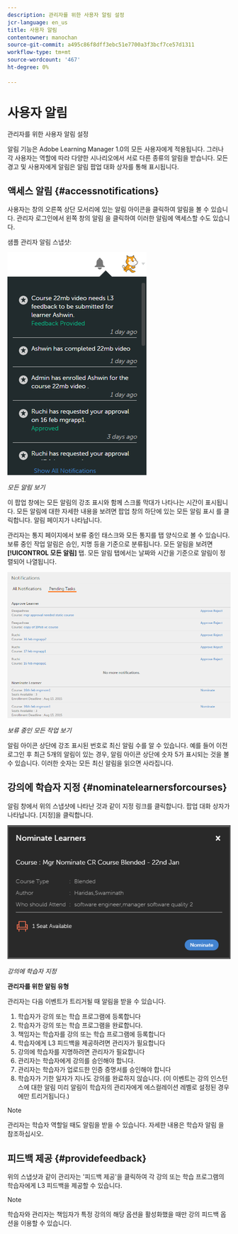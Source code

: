 ```yaml
---
description: 관리자를 위한 사용자 알림 설정
jcr-language: en_us
title: 사용자 알림
contentowner: manochan
source-git-commit: a495c86f8dff3ebc51e7700a3f3bcf7ce57d1311
workflow-type: tm+mt
source-wordcount: '467'
ht-degree: 0%

---
```




# 사용자 알림

관리자를 위한 사용자 알림 설정

알림 기능은 Adobe Learning Manager 1.0의 모든 사용자에게 적용됩니다. 그러나 각 사용자는 역할에 따라 다양한 시나리오에서 서로 다른 종류의 알림을 받습니다. 모든 경고 및 사용자에게 알림은 알림 팝업 대화 상자를 통해 표시됩니다.

## 액세스 알림 {#accessnotifications}

사용자는 창의 오른쪽 상단 모서리에 있는 알림 아이콘을 클릭하여 알림을 볼 수 있습니다. 관리자 로그인에서 왼쪽 창의 알림 을 클릭하여 이러한 알림에 액세스할 수도 있습니다.

샘플 관리자 알림 스냅샷:

![](assets/manager-notifications-2.png)

*모든 알림 보기*

이 팝업 창에는 모든 알림의 강조 표시와 함께 스크롤 막대가 나타나는 시간이 표시됩니다. 모든 알림에 대한 자세한 내용을 보려면 팝업 창의 하단에 있는 모든 알림 표시 를 클릭합니다. 알림 페이지가 나타납니다.

관리자는 통지 페이지에서 보류 중인 태스크와 모든 통지를 탭 양식으로 볼 수 있습니다. 보류 중인 작업 알림은 승인, 지명 등을 기준으로 분류됩니다. 모든 알림을 보려면 **[!UICONTROL 모든 알림]** 탭. 모든 알림 탭에서는 날짜와 시간을 기준으로 알림이 정렬되어 나열됩니다.

![](assets/manager-notifications-page.png)

*보류 중인 모든 작업 보기*

알림 아이콘 상단에 강조 표시된 번호로 최신 알림 수를 알 수 있습니다. 예를 들어 이전 로그인 후 최근 5개의 알림이 있는 경우, 알림 아이콘 상단에 숫자 5가 표시되는 것을 볼 수 있습니다. 이러한 숫자는 모든 최신 알림을 읽으면 사라집니다.

## 강의에 학습자 지정 {#nominatelearnersforcourses}

알림 창에서 위의 스냅샷에 나타난 것과 같이 지정 링크를 클릭합니다. 팝업 대화 상자가 나타납니다. [지정]을 클릭합니다.

![](assets/nominate-learners.png)

*강의에 학습자 지정*

**관리자를 위한 알림 유형**

관리자는 다음 이벤트가 트리거될 때 알림을 받을 수 있습니다.

1. 학습자가 강의 또는 학습 프로그램에 등록합니다
1. 학습자가 강의 또는 학습 프로그램을 완료합니다.
1. 책임자는 학습자를 강의 또는 학습 프로그램에 등록합니다
1. 학습자에게 L3 피드백을 제공하려면 관리자가 필요합니다
1. 강의에 학습자를 지명하려면 관리자가 필요합니다
1. 관리자는 학습자에게 강의를 승인해야 합니다.
1. 관리자는 학습자가 업로드한 인증 증명서를 승인해야 합니다
1. 학습자가 기한 일자가 지나도 강의를 완료하지 않습니다. (이 이벤트는 강의 인스턴스에 대한 알림 미리 알림이 학습자의 관리자에게 에스컬레이션 레벨로 설정된 경우에만 트리거됩니다.)

>[!NOTE]
>
>관리자는 학습자 역할일 때도 알림을 받을 수 있습니다. 자세한 내용은 학습자 알림 을 참조하십시오.

## 피드백 제공 {#providefeedback}

위의 스냅샷과 같이 관리자는 &#39;피드백 제공&#39;을 클릭하여 각 강의 또는 학습 프로그램의 학습자에게 L3 피드백을 제공할 수 있습니다.

>[!NOTE]
>
>학습자와 관리자는 책임자가 특정 강의의 해당 옵션을 활성화했을 때만 강의 피드백 옵션을 이용할 수 있습니다.
